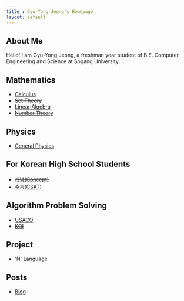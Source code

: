 ```yaml
---
title : Gyu-Yong Jeong's Homepage
layout: default
---
```


## About Me

Hello! I am Gyu-Yong Jeong, a freshman year student of B.E. Computer Engineering and Science at Sogang University.

## Mathematics

- [Calculus](./Math/Calculus/index.md)
- ~~[Set Theory](./Math/Set_Theory/index.md)~~
- ~~[Linear Algebra](./Math/Linear_Algebra/index.md)~~
- ~~[Number Theory](./Math/Number_Theory/index.md)~~

## Physics

- ~~[General Physics](./Physics/General_Physics/index.md)~~

## For Korean High School Students

- ~~[개념(Concept)](./HS/Concept/index.md)~~
- [수능(CSAT)](./HS/CSAT/index.md)

## Algorithm Problem Solving

- [USACO](./PS/USACO/index.md)
- ~~[KOI](./PS/KOI/index.md)~~

## Project

- ['N' Language](./Projects/N_Language.md)

## Posts

- [Blog](./Posts/Blog/index.md)